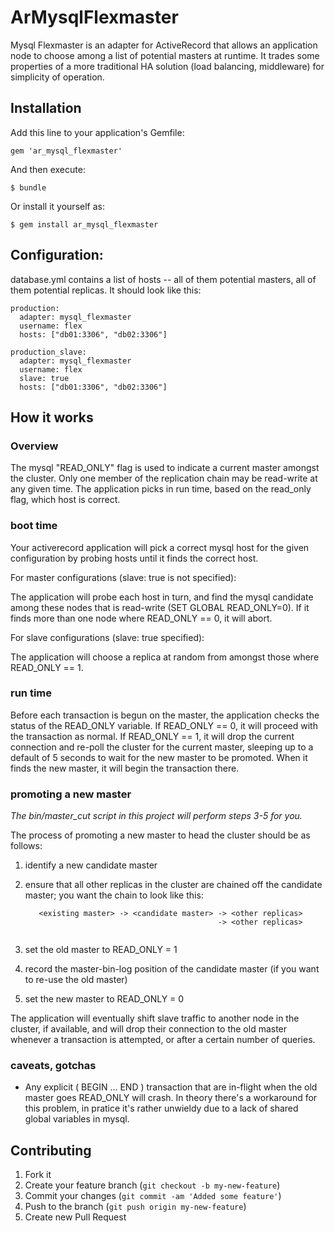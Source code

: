# ArMysqlFlexmaster

Mysql Flexmaster is an adapter for ActiveRecord that allows an application node to choose
among a list of potential masters at runtime.  It trades some properties of a more traditional
HA solution (load balancing, middleware) for simplicity of operation.  

## Installation

Add this line to your application's Gemfile:

    gem 'ar_mysql_flexmaster'

And then execute:

    $ bundle

Or install it yourself as:

    $ gem install ar_mysql_flexmaster

## Configuration:

database.yml contains a list of hosts -- all of them potential masters, all of them potential replicas.
It should look like this:

```
production:
  adapter: mysql_flexmaster
  username: flex
  hosts: ["db01:3306", "db02:3306"]

production_slave:
  adapter: mysql_flexmaster
  username: flex
  slave: true
  hosts: ["db01:3306", "db02:3306"]
```


## How it works

### Overview

The mysql "READ_ONLY" flag is used to indicate a current master amongst the cluster.  Only one member 
of the replication chain may be read-write at any given time.  The application picks in run time, based 
on the read_only flag, which host is correct.

### boot time

Your activerecord application will pick a correct mysql host for the given configuration by probing hosts until 
it finds the correct host.

For master configurations (slave: true is not specified):

The application will probe each host in turn, and find the mysql candidate among these nodes 
that is read-write (SET GLOBAL READ_ONLY=0).  If it finds more than one node where READ_ONLY == 0, it will 
abort.  

For slave configurations (slave: true specified):

The application will choose a replica at random from amongst those where READ_ONLY == 1. 

### run time

Before each transaction is begun on the master, the application checks the status of the READ_ONLY variable.
If READ_ONLY == 0, it will proceed with the transaction as normal.  If READ_ONLY == 1, it will drop the current 
connection and re-poll the cluster for the current master, sleeping up to a default of 5 seconds to wait for 
the new master to be promoted.  When it finds the new master, it will begin the transaction there. 

### promoting a new master

*The bin/master_cut script in this project will perform steps 3-5 for you.*

The process of promoting a new master to head the cluster should be as follows:

1. identify a new candidate master
1. ensure that all other replicas in the cluster are chained off the candidate master; you want the 
   chain to look like this: 
   
   ```
      <existing master> -> <candidate master> -> <other replicas>
                                              -> <other replicas> 
        
   ```

1. set the old master to READ_ONLY = 1
1. record the master-bin-log position of the candidate master (if you want to re-use the old master)
1. set the new master to READ_ONLY = 0 

The application will eventually shift slave traffic to another node in the cluster, if available, and
will drop their connection to the old master whenever a transaction is attempted, or after a certain 
number of queries.


### caveats, gotchas

- Any explicit ( BEGIN ... END ) transaction that are in-flight when the old master goes READ_ONLY
  will crash.  In theory there's a workaround for this problem, in pratice it's rather unwieldy due
  to a lack of shared global variables in mysql.

## Contributing

1. Fork it
2. Create your feature branch (`git checkout -b my-new-feature`)
3. Commit your changes (`git commit -am 'Added some feature'`)
4. Push to the branch (`git push origin my-new-feature`)
5. Create new Pull Request
